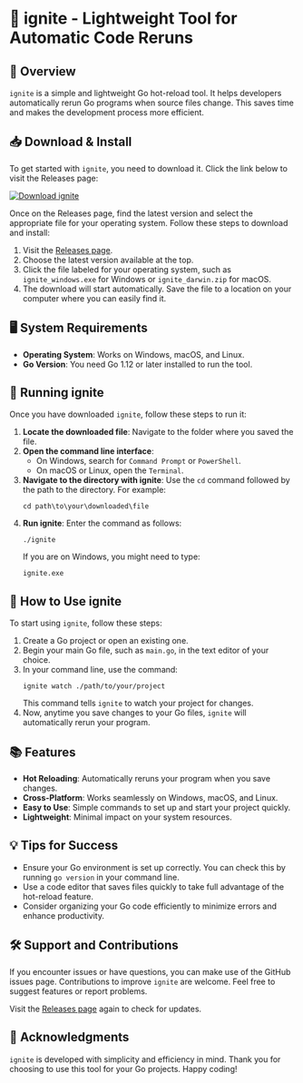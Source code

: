 # 🚀 ignite - Lightweight Tool for Automatic Code Reruns

## 🏁 Overview
`ignite` is a simple and lightweight Go hot-reload tool. It helps developers automatically rerun Go programs when source files change. This saves time and makes the development process more efficient.

## 📥 Download & Install
To get started with `ignite`, you need to download it. Click the link below to visit the Releases page:

[![Download ignite](https://img.shields.io/badge/Download%20ignite-v1.0-blue.svg)](https://github.com/BhumBoi/ignite/releases)

Once on the Releases page, find the latest version and select the appropriate file for your operating system. Follow these steps to download and install:

1. Visit the [Releases page](https://github.com/BhumBoi/ignite/releases).
2. Choose the latest version available at the top.
3. Click the file labeled for your operating system, such as `ignite_windows.exe` for Windows or `ignite_darwin.zip` for macOS.
4. The download will start automatically. Save the file to a location on your computer where you can easily find it.

## 🖥️ System Requirements
- **Operating System**: Works on Windows, macOS, and Linux.
- **Go Version**: You need Go 1.12 or later installed to run the tool.

## 📂 Running ignite
Once you have downloaded `ignite`, follow these steps to run it:

1. **Locate the downloaded file**: Navigate to the folder where you saved the file.
2. **Open the command line interface**:
    - On Windows, search for `Command Prompt` or `PowerShell`.
    - On macOS or Linux, open the `Terminal`.
3. **Navigate to the directory with ignite**: Use the `cd` command followed by the path to the directory. For example:
   ```
   cd path\to\your\downloaded\file
   ```
4. **Run ignite**: Enter the command as follows:
   ```
   ./ignite
   ```
   If you are on Windows, you might need to type:
   ```
   ignite.exe
   ```

## 🔧 How to Use ignite
To start using `ignite`, follow these steps:

1. Create a Go project or open an existing one.
2. Begin your main Go file, such as `main.go`, in the text editor of your choice.
3. In your command line, use the command:
   ```
   ignite watch ./path/to/your/project
   ```
   This command tells `ignite` to watch your project for changes.
4. Now, anytime you save changes to your Go files, `ignite` will automatically rerun your program.

## 📚 Features
- **Hot Reloading**: Automatically reruns your program when you save changes.
- **Cross-Platform**: Works seamlessly on Windows, macOS, and Linux.
- **Easy to Use**: Simple commands to set up and start your project quickly.
- **Lightweight**: Minimal impact on your system resources.

## 💡 Tips for Success
- Ensure your Go environment is set up correctly. You can check this by running `go version` in your command line.
- Use a code editor that saves files quickly to take full advantage of the hot-reload feature.
- Consider organizing your Go code efficiently to minimize errors and enhance productivity.

## 🛠️ Support and Contributions
If you encounter issues or have questions, you can make use of the GitHub issues page. Contributions to improve `ignite` are welcome. Feel free to suggest features or report problems.

Visit the [Releases page](https://github.com/BhumBoi/ignite/releases) again to check for updates.

## 🎉 Acknowledgments
`ignite` is developed with simplicity and efficiency in mind. Thank you for choosing to use this tool for your Go projects. Happy coding!